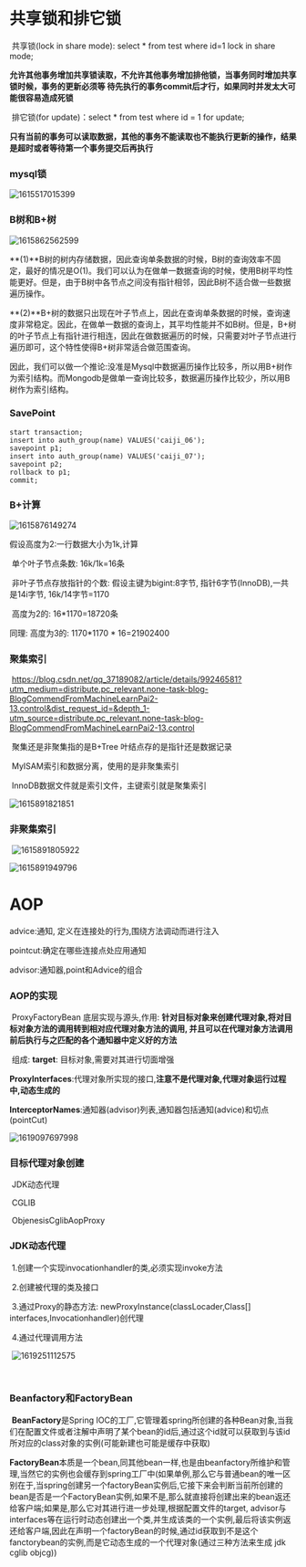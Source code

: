 # 

# 共享锁和排它锁

​	共享锁(lock in share mode): select * from test where id=1 lock in share mode;

​	**允许其他事务增加共享锁读取，不允许其他事务增加排他锁，当事务同时增加共享锁时候，事务的更新必须等  待先执行的事务commit后才行，如果同时并发太大可能很容易造成死锁**

​	排它锁(for update)：select * from test where id = 1 for update;

**只有当前的事务可以读取数据，其他的事务不能读取也不能执行更新的操作，结果是超时或者等待第一个事务提交后再执行**

### mysql锁

![1615517015399](事物.assets/1615517015399.png)

### B树和B+树

![1615862562599](事物.assets/1615862562599.png)



**(1)**B树的树内存储数据，因此查询单条数据的时候，B树的查询效率不固定，最好的情况是O(1)。我们可以认为在做单一数据查询的时候，使用B树平均性能更好。但是，由于B树中各节点之间没有指针相邻，因此B树不适合做一些数据遍历操作。

**(2)**B+树的数据只出现在叶子节点上，因此在查询单条数据的时候，查询速度非常稳定。因此，在做单一数据的查询上，其平均性能并不如B树。但是，B+树的叶子节点上有指针进行相连，因此在做数据遍历的时候，只需要对叶子节点进行遍历即可，这个特性使得B+树非常适合做范围查询。

因此，我们可以做一个推论:没准是Mysql中数据遍历操作比较多，所以用B+树作为索引结构。而Mongodb是做单一查询比较多，数据遍历操作比较少，所以用B树作为索引结构。

### SavePoint

```mysql
start transaction;
insert into auth_group(name) VALUES('caiji_06');
savepoint p1;
insert into auth_group(name) VALUES('caiji_07');
savepoint p2;
rollback to p1;
commit;
```
### B+计算

![1615876149274](事物.assets/1615876149274.png)

假设高度为2:一行数据大小为1k,计算

​	单个叶子节点条数: 16k/1k=16条

​	非叶子节点存放指针的个数: 假设主键为bigint:8字节, 指针6字节(InnoDB),一共是14i字节, 16k/14字节=1170

​	高度为2的: 16*1170=18720条

同理: 高度为3的: 1170*1170 * 16=21902400

### 聚集索引

​			https://blog.csdn.net/qq_37189082/article/details/99246581?utm_medium=distribute.pc_relevant.none-task-blog-BlogCommendFromMachineLearnPai2-13.control&dist_request_id=&depth_1-utm_source=distribute.pc_relevant.none-task-blog-BlogCommendFromMachineLearnPai2-13.control

​			聚集还是非聚集指的是B+Tree 叶结点存的是指针还是数据记录

​			MyISAM索引和数据分离，使用的是非聚集索引

​           InnoDB数据文件就是索引文件，主键索引就是聚集索引

![1615891821851](事物.assets/1615891821851.png)

### **非聚集索引**

​			![1615891805922](事物.assets/1615891805922.png)

![1615891949796](事物.assets/1615891949796.png)





# AOP

advice:通知, 定义在连接处的行为,围绕方法调动而进行注入

pointcut:确定在哪些连接点处应用通知

advisor:通知器,point和Advice的组合

### AOP的实现

​			ProxyFactoryBean 底层实现与源头,作用: **针对目标对象来创建代理对象,将对目标对象方法的调用转到相对应代理对象方法的调用, 并且可以在代理对象方法调用前后执行与之匹配的各个通知器中定义好的方法**

​			组成: **target**:  目标对象,需要对其进行切面增强

​					  **ProxyInterfaces**:代理对象所实现的接口,**注意不是代理对象,代理对象运行过程中,动态生成的**

​					 **InterceptorNames**:通知器(advisor)列表,通知器包括通知(advice)和切点(pointCut)

![1619097697998](事物.assets/1619097697998.png)

### 目标代理对象创建

​				JDK动态代理

​				CGLIB

​				ObjenesisCglibAopProxy

### JDK动态代理

​			1.创建一个实现invocationhandler的类,必须实现invoke方法

​			2.创建被代理的类及接口

​			3.通过Proxy的静态方法: newProxyInstance(classLocader,Class[] interfaces,Invocationhandler)创代理

​			4.通过代理调用方法

​		![1619251112575](事物.assets/1619251112575.png)

​	

### Beanfactory和FactoryBean

​	**BeanFactory**是Spring IOC的工厂,它管理着spring所创建的各种Bean对象,当我们在配置文件或者注解中声明了某个bean的id后,通过这个id就可以获取到与该id所对应的class对象的实例(可能新建也可能是缓存中获取)

**FactoryBean**本质是一个bean,同其他bean一样,也是由beanfactory所维护和管理,当然它的实例也会缓存到spring工厂中(如果单例,那么它与普通bean的唯一区别在于,当spring创建另一个factoryBean实例后,它接下来会判断当前所创建的bean是否是一个FactoryBean实例,如果不是,那么就直接将创建出来的bean返还给客户端;如果是,那么它对其进行进一步处理,根据配置文件的target, advisor与interfaces等在运行时动态创建出一个类,并生成该类的一个实例,最后将该实例返还给客户端,因此在声明一个factoryBean的时候,通过id获取到不是这个fanctorybean的实例,而是它动态生成的一个代理对象(通过三种方法来生成 jdk   cglib  objcg))